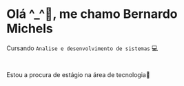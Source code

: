 # Olá ^_^🤚, me chamo Bernardo Michels

Cursando `Analise e desenvolvimento de sistemas` 💻
# 
Estou a procura de estágio na área de tecnologia💾
